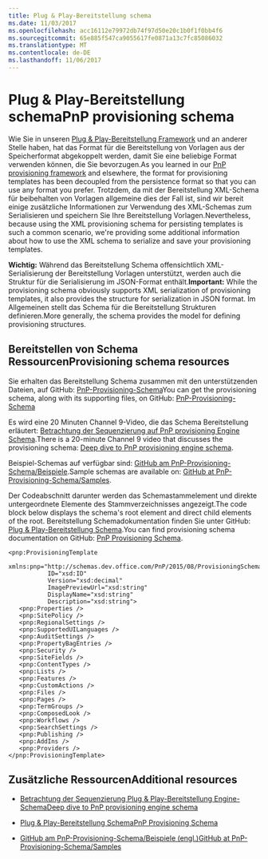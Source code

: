 ```yaml
---
title: Plug & Play-Bereitstellung schema
ms.date: 11/03/2017
ms.openlocfilehash: acc16112e79972db74f97d50e20c1b0f1f0bb4f6
ms.sourcegitcommit: 65e885f547ca9055617fe0871a13c7fc85086032
ms.translationtype: MT
ms.contentlocale: de-DE
ms.lasthandoff: 11/06/2017
---
```

# <a name="pnp-provisioning-schema"></a><span data-ttu-id="9ff9c-102">Plug & Play-Bereitstellung schema</span><span class="sxs-lookup"><span data-stu-id="9ff9c-102">PnP provisioning schema</span></span>

<span data-ttu-id="9ff9c-103">Wie Sie in unseren [Plug & Play-Bereitstellung Framework](pnp-provisioning-framework.md) und an anderer Stelle haben, hat das Format für die Bereitstellung von Vorlagen aus der Speicherformat abgekoppelt werden, damit Sie eine beliebige Format verwenden können, die Sie bevorzugen.</span><span class="sxs-lookup"><span data-stu-id="9ff9c-103">As you learned in our [PnP provisioning framework](pnp-provisioning-framework.md) and elsewhere, the format for provisioning templates has been decoupled from the persistence format so that you can use any format you prefer.</span></span> <span data-ttu-id="9ff9c-104">Trotzdem, da mit der Bereitstellung XML-Schema für beibehalten von Vorlagen allgemeine dies der Fall ist, sind wir bereit einige zusätzliche Informationen zur Verwendung des XML-Schemas zum Serialisieren und speichern Sie Ihre Bereitstellung Vorlagen.</span><span class="sxs-lookup"><span data-stu-id="9ff9c-104">Nevertheless, because using the XML provisioning schema for persisting templates is such a common scenario, we're providing some additional information about how to use the XML schema to serialize and save your provisioning templates.</span></span>

<span data-ttu-id="9ff9c-105">**Wichtig:** Während das Bereitstellung Schema offensichtlich XML-Serialisierung der Bereitstellung Vorlagen unterstützt, werden auch die Struktur für die Serialisierung im JSON-Format enthält.</span><span class="sxs-lookup"><span data-stu-id="9ff9c-105">**Important:** While the provisioning schema obviously supports XML serialization of provisioning templates, it also provides the structure for serialization in JSON format.</span></span> <span data-ttu-id="9ff9c-106">Im Allgemeinen stellt das Schema für die Bereitstellung Strukturen definieren.</span><span class="sxs-lookup"><span data-stu-id="9ff9c-106">More generally, the schema provides the model for defining provisioning structures.</span></span>

## <a name="provisioning-schema-resources"></a><span data-ttu-id="9ff9c-107">Bereitstellen von Schema Ressourcen</span><span class="sxs-lookup"><span data-stu-id="9ff9c-107">Provisioning schema resources</span></span>

<span data-ttu-id="9ff9c-108">Sie erhalten das Bereitstellung Schema zusammen mit den unterstützenden Dateien, auf GitHub: [PnP-Provisioning-Schema](https://github.com/SharePoint/PnP-Provisioning-Schema)</span><span class="sxs-lookup"><span data-stu-id="9ff9c-108">You can get the provisioning schema, along with its supporting files, on GitHub: [PnP-Provisioning-Schema](https://github.com/SharePoint/PnP-Provisioning-Schema)</span></span>

<span data-ttu-id="9ff9c-109">Es wird eine 20 Minuten Channel 9-Video, die das Schema Bereitstellung erläutert: [Betrachtung der Sequenzierung auf PnP provisioning Engine Schema](https://channel9.msdn.com/blogs/OfficeDevPnP/Deep-dive-to-PnP-provisioning-engine-schema).</span><span class="sxs-lookup"><span data-stu-id="9ff9c-109">There is a 20-minute Channel 9 video that discusses the provisioning schema: [Deep dive to PnP provisioning engine schema](https://channel9.msdn.com/blogs/OfficeDevPnP/Deep-dive-to-PnP-provisioning-engine-schema).</span></span>

<span data-ttu-id="9ff9c-110">Beispiel-Schemas auf verfügbar sind: [GitHub am PnP-Provisioning-Schema/Beispiele](https://github.com/SharePoint/PnP-Provisioning-Schema/tree/master/Samples).</span><span class="sxs-lookup"><span data-stu-id="9ff9c-110">Sample schemas are available on: [GitHub at PnP-Provisioning-Schema/Samples](https://github.com/SharePoint/PnP-Provisioning-Schema/tree/master/Samples).</span></span>

<span data-ttu-id="9ff9c-111">Der Codeabschnitt darunter werden das Schemastammelement und direkte untergeordnete Elemente des Stammverzeichnisses angezeigt.</span><span class="sxs-lookup"><span data-stu-id="9ff9c-111">The code block below displays the schema's root element and direct child elements of the root.</span></span> <span data-ttu-id="9ff9c-112">Bereitstellung Schemadokumentation finden Sie unter GitHub: [Plug & Play-Bereitstellung Schema](https://github.com/SharePoint/PnP-Sites-Core/blob/dev/Core/Tools/OfficeDevPnP.Core.Tools.DocsGenerator/OfficeDevPnP.Core.Tools.DocsGenerator/ProvisioningSchema-2015-08.md).</span><span class="sxs-lookup"><span data-stu-id="9ff9c-112">You can find provisioning schema documentation on GitHub: [PnP Provisioning Schema](https://github.com/SharePoint/PnP-Sites-Core/blob/dev/Core/Tools/OfficeDevPnP.Core.Tools.DocsGenerator/OfficeDevPnP.Core.Tools.DocsGenerator/ProvisioningSchema-2015-08.md).</span></span>

```
<pnp:ProvisioningTemplate
           xmlns:pnp="http://schemas.dev.office.com/PnP/2015/08/ProvisioningSchema"
           ID="xsd:ID"
           Version="xsd:decimal"
           ImagePreviewUrl="xsd:string"
           DisplayName="xsd:string"
           Description="xsd:string">
   <pnp:Properties />
   <pnp:SitePolicy />
   <pnp:RegionalSettings />
   <pnp:SupportedUILanguages />
   <pnp:AuditSettings />
   <pnp:PropertyBagEntries />
   <pnp:Security />
   <pnp:SiteFields />
   <pnp:ContentTypes />
   <pnp:Lists />
   <pnp:Features />
   <pnp:CustomActions />
   <pnp:Files />
   <pnp:Pages />
   <pnp:TermGroups />
   <pnp:ComposedLook />
   <pnp:Workflows />
   <pnp:SearchSettings />
   <pnp:Publishing />
   <pnp:AddIns />
   <pnp:Providers />
</pnp:ProvisioningTemplate>
```

## <a name="additional-resources"></a><span data-ttu-id="9ff9c-113">Zusätzliche Ressourcen</span><span class="sxs-lookup"><span data-stu-id="9ff9c-113">Additional resources</span></span>
<span data-ttu-id="9ff9c-114"><a name="bk_addresources"> </a></span><span class="sxs-lookup"><span data-stu-id="9ff9c-114"></span></span>

- [<span data-ttu-id="9ff9c-115">Betrachtung der Sequenzierung Plug & Play-Bereitstellung Engine-Schema</span><span class="sxs-lookup"><span data-stu-id="9ff9c-115">Deep dive to PnP provisioning engine schema</span></span>](https://channel9.msdn.com/blogs/OfficeDevPnP/Deep-dive-to-PnP-provisioning-engine-schema)
    
- [<span data-ttu-id="9ff9c-116">Plug & Play-Bereitstellung Schema</span><span class="sxs-lookup"><span data-stu-id="9ff9c-116">PnP Provisioning Schema</span></span>](https://github.com/SharePoint/PnP-Sites-Core/blob/dev/Core/Tools/OfficeDevPnP.Core.Tools.DocsGenerator/OfficeDevPnP.Core.Tools.DocsGenerator/ProvisioningSchema-2015-08.md)
    
- [<span data-ttu-id="9ff9c-117">GitHub am PnP-Provisioning-Schema/Beispiele (engl.)</span><span class="sxs-lookup"><span data-stu-id="9ff9c-117">GitHub at PnP-Provisioning-Schema/Samples</span></span>](https://github.com/SharePoint/PnP-Provisioning-Schema/tree/master/Samples)

